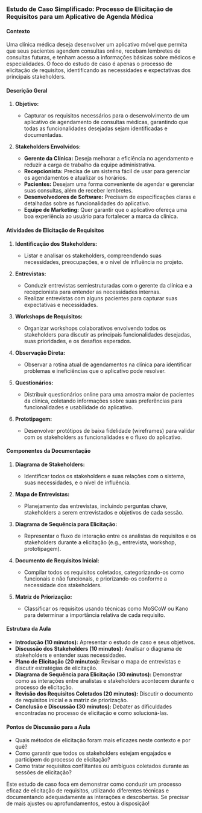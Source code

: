 ### Estudo de Caso Simplificado: Processo de Elicitação de Requisitos para um Aplicativo de Agenda Médica

#### Contexto

Uma clínica médica deseja desenvolver um aplicativo móvel que permita que seus pacientes agendem consultas online, recebam lembretes de consultas futuras, e tenham acesso a informações básicas sobre médicos e especialidades. O foco do estudo de caso é apenas o processo de elicitação de requisitos, identificando as necessidades e expectativas dos principais stakeholders.

#### Descrição Geral

1. **Objetivo:**
   - Capturar os requisitos necessários para o desenvolvimento de um aplicativo de agendamento de consultas médicas, garantindo que todas as funcionalidades desejadas sejam identificadas e documentadas.

2. **Stakeholders Envolvidos:**
   - **Gerente da Clínica:** Deseja melhorar a eficiência no agendamento e reduzir a carga de trabalho da equipe administrativa.
   - **Recepcionista:** Precisa de um sistema fácil de usar para gerenciar os agendamentos e atualizar os horários.
   - **Pacientes:** Desejam uma forma conveniente de agendar e gerenciar suas consultas, além de receber lembretes.
   - **Desenvolvedores de Software:** Precisam de especificações claras e detalhadas sobre as funcionalidades do aplicativo.
   - **Equipe de Marketing:** Quer garantir que o aplicativo ofereça uma boa experiência ao usuário para fortalecer a marca da clínica.

#### Atividades de Elicitação de Requisitos

1. **Identificação dos Stakeholders:**
   - Listar e analisar os stakeholders, compreendendo suas necessidades, preocupações, e o nível de influência no projeto.

2. **Entrevistas:**
   - Conduzir entrevistas semiestruturadas com o gerente da clínica e a recepcionista para entender as necessidades internas.
   - Realizar entrevistas com alguns pacientes para capturar suas expectativas e necessidades.

3. **Workshops de Requisitos:**
   - Organizar workshops colaborativos envolvendo todos os stakeholders para discutir as principais funcionalidades desejadas, suas prioridades, e os desafios esperados.

4. **Observação Direta:**
   - Observar a rotina atual de agendamentos na clínica para identificar problemas e ineficiências que o aplicativo pode resolver.

5. **Questionários:**
   - Distribuir questionários online para uma amostra maior de pacientes da clínica, coletando informações sobre suas preferências para funcionalidades e usabilidade do aplicativo.

6. **Prototipagem:**
   - Desenvolver protótipos de baixa fidelidade (wireframes) para validar com os stakeholders as funcionalidades e o fluxo do aplicativo.

#### Componentes da Documentação

1. **Diagrama de Stakeholders:**
   - Identificar todos os stakeholders e suas relações com o sistema, suas necessidades, e o nível de influência.

2. **Mapa de Entrevistas:**
   - Planejamento das entrevistas, incluindo perguntas chave, stakeholders a serem entrevistados e objetivos de cada sessão.

3. **Diagrama de Sequência para Elicitação:**
   - Representar o fluxo de interação entre os analistas de requisitos e os stakeholders durante a elicitação (e.g., entrevista, workshop, prototipagem).

4. **Documento de Requisitos Inicial:**
   - Compilar todos os requisitos coletados, categorizando-os como funcionais e não funcionais, e priorizando-os conforme a necessidade dos stakeholders.

5. **Matriz de Priorização:**
   - Classificar os requisitos usando técnicas como MoSCoW ou Kano para determinar a importância relativa de cada requisito.

#### Estrutura da Aula

- **Introdução (10 minutos):** Apresentar o estudo de caso e seus objetivos.
- **Discussão dos Stakeholders (10 minutos):** Analisar o diagrama de stakeholders e entender suas necessidades.
- **Plano de Elicitação (20 minutos):** Revisar o mapa de entrevistas e discutir estratégias de elicitação.
- **Diagrama de Sequência para Elicitação (30 minutos):** Demonstrar como as interações entre analistas e stakeholders acontecem durante o processo de elicitação.
- **Revisão dos Requisitos Coletados (20 minutos):** Discutir o documento de requisitos inicial e a matriz de priorização.
- **Conclusão e Discussão (30 minutos):** Debater as dificuldades encontradas no processo de elicitação e como solucioná-las.

#### Pontos de Discussão para a Aula

- Quais métodos de elicitação foram mais eficazes neste contexto e por quê?
- Como garantir que todos os stakeholders estejam engajados e participem do processo de elicitação?
- Como tratar requisitos conflitantes ou ambíguos coletados durante as sessões de elicitação?

Este estudo de caso foca em demonstrar como conduzir um processo eficaz de elicitação de requisitos, utilizando diferentes técnicas e documentando adequadamente as interações e descobertas. Se precisar de mais ajustes ou aprofundamentos, estou à disposição!